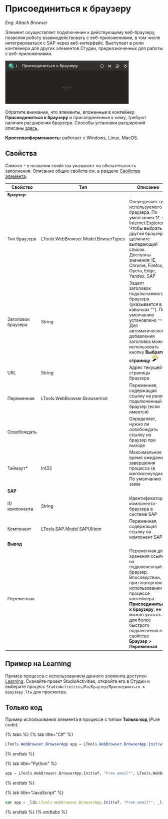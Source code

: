 # Присоединиться к браузеру
*Eng: Attach Browser*

Элемент осуществляет подключение к действующему веб-браузеру, позволяя роботу взаимодействовать с веб-приложениями, в том числе интегрироваться с SAP через веб-интерфейс. Выступает в роли контейнера для других элементов Студии, предназначенных для работы с веб-приложениями.

![](../../../resources/activities/basic/browser/browser-attach-activity.png)

Обратите внимание, что элементы, вложенные в контейнер **Присоединиться к браузеру** и присоединенные к нему, требуют наличия расширения браузера. Способы установки расширений описаны [здесь](https://docs.primo-rpa.ru/primo-rpa/primo-studio/settings/plugin-install).

**Кроссплатформенность:** работает с Windows, Linux, MacOS.

## Свойства
Символ `*` в названии свойства указывает на обязательность заполнения. Описание общих свойств см. в разделе [Свойства элемента](https://docs.primo-rpa.ru/primo-rpa/primo-studio/process/elements#svoistva-elementa).

| Свойство           | Тип                                 | Описание                                                                                        |
| ------------------ | ----------------------------------- | ----------------------------------------------------------------------------------------------- |
| **Браузер**            |                                     |                                                                                             |
| Тип браузера       | LTools.WebBrowser.Model.BowserTypes | Опеределяет тип используемого браузера. По умолчанию `IE` - Internet Explorer. Чтобы выбрать другой браузер, щелкните выпадающий список. Доступны значения: IE, Chrome, Firefox, Opera, Edge, Yandex, SAP |
| Заголовок браузера | String                              | Задает заголовок подключаемого браузера (указывается в кавычках ""). По умолчанию установлено `"*"`. Для автоматического добавления заголовка можно использовать кнопку **Выбрать страницу** ![](../../../resources/activities/basic/browser/14-1-2-1-1-2-2.png) |     
| URL                | String                              | Адрес текущей страницы браузера                                                                 |
| Переменная         | LTools.WebBrowser.BrowserInst       | Переменная, содержащая ссылку на ранее подключенный браузер (если имеется)                      |
| Освобождать        |                                     | Определяет, нужно ли освобождать ссылку на браузер при выходе                                   |
| Таймаут\*          | Int32                               | Максимальное время ожидания завершения процесса (в миллисекундах). По умолчанию `10000`         |
| **SAP**            |                                     |                                                                                                 |
| ID компонента      | String                              | Идентификатор компонента-браузера в системе SAP                                                 |
| Компонент          | LTools.SAP.Model.SAPUIItem          | Переменная, содержащая ссылку на компонент SAP                                                  |
| **Вывод**          |                                     |                                                                                                 |
| Переменная         |                                     | Переменная для хранения ссылки на подключенный браузер. Впоследствии, при повторном использовании в процессе контейнера **Присоединиться к браузеру**, ее можно указать для более быстрого подключения в свойстве **Браузер > Переменная** |




## Пример на Learning

Пример процесса с использованием данного элемента доступен [Learning](https://github.com/PrimoRPA/Learning/tree/master). Скачайте проект StudioActivities, откройте его в Студии и выберите процесс `StudioActivities/Ru/Браузер/Присоединиться к браузеру.ltw` для просмотра.


## Только код
Пример использования элемента в процессе с типом **Только код** (Pure code):

{% tabs %}
{% tab title="C#" %}
```csharp
LTools.WebBrowser.BrowserApp app = LTools.WebBrowser.BrowserApp.Init(wf, "Free email*", LTools.WebBrowser.Model.BrowserTypes_Short.IE);
```
{% endtab %}

{% tab title="Python" %}
```python
app = LTools.WebBrowser.BrowserApp.Init(wf, "Free email*", LTools.WebBrowser.Model.BrowserTypes_Short.IE)
```
{% endtab %}

{% tab title="JavaScript" %}
```javascript
var app = _lib.LTools.WebBrowser.BrowserApp.Init(wf, "Free email*", _lib.LTools.WebBrowser.Model.BrowserTypes_Short.IE);
```
{% endtab %}
{% endtabs %}
